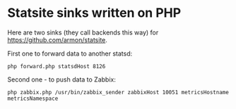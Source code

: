 Statsite sinks written on PHP
=============================

Here are two sinks (they call backends this way) for https://github.com/armon/statsite.

First one to forward data to another statsd:

```
php forward.php statsdHost 8126
```

Second one - to push data to Zabbix:


```
php zabbix.php /usr/bin/zabbix_sender zabbixHost 10051 metricsHostname metricsNamespace
```